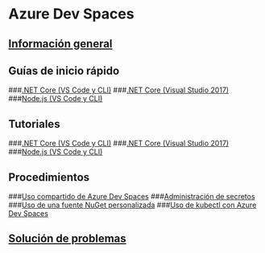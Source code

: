# Azure Dev Spaces
## [Información general](azure-dev-spaces.md)

## Guías de inicio rápido
###[.NET Core (VS Code y CLI)](quickstart-netcore.md)
###[.NET Core (Visual Studio 2017)](quickstart-netcore-visualstudio.md)
###[Node.js (VS Code y CLI)](quickstart-nodejs.md)

## Tutoriales
###[.NET Core (VS Code y CLI)](get-started-netcore.md)
###[.NET Core (Visual Studio 2017)](get-started-netcore-visualstudio.md)
###[Node.js (VS Code y CLI)](get-started-nodejs.md)

## Procedimientos
###[Uso compartido de Azure Dev Spaces](how-to/share-dev-spaces.md)
###[Administración de secretos](how-to/manage-secrets.md)
###[Uso de una fuente NuGet personalizada](how-to/use-custom-nuget-feed.md)
###[Uso de kubectl con Azure Dev Spaces](how-to/use-kubectl-with-azure-dev-spaces.md)

## [Solución de problemas](troubleshooting.md)



